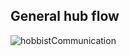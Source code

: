 ## General hub flow
![hobbistCommunication](https://user-images.githubusercontent.com/57487655/198680537-ba62dbea-eca2-48da-aa0f-a2bf1829cfe8.png)
